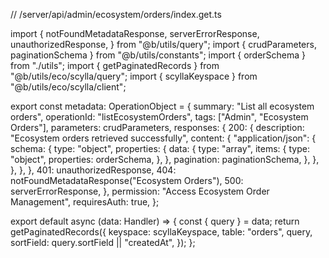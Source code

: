 // /server/api/admin/ecosystem/orders/index.get.ts

import {
  notFoundMetadataResponse,
  serverErrorResponse,
  unauthorizedResponse,
} from "@b/utils/query";
import { crudParameters, paginationSchema } from "@b/utils/constants";
import { orderSchema } from "./utils";
import { getPaginatedRecords } from "@b/utils/eco/scylla/query";
import { scyllaKeyspace } from "@b/utils/eco/scylla/client";

export const metadata: OperationObject = {
  summary: "List all ecosystem orders",
  operationId: "listEcosystemOrders",
  tags: ["Admin", "Ecosystem Orders"],
  parameters: crudParameters,
  responses: {
    200: {
      description: "Ecosystem orders retrieved successfully",
      content: {
        "application/json": {
          schema: {
            type: "object",
            properties: {
              data: {
                type: "array",
                items: {
                  type: "object",
                  properties: orderSchema,
                },
              },
              pagination: paginationSchema,
            },
          },
        },
      },
    },
    401: unauthorizedResponse,
    404: notFoundMetadataResponse("Ecosystem Orders"),
    500: serverErrorResponse,
  },
  permission: "Access Ecosystem Order Management",
  requiresAuth: true,
};

export default async (data: Handler) => {
  const { query } = data;
  return getPaginatedRecords({
    keyspace: scyllaKeyspace,
    table: "orders",
    query,
    sortField: query.sortField || "createdAt",
  });
};
